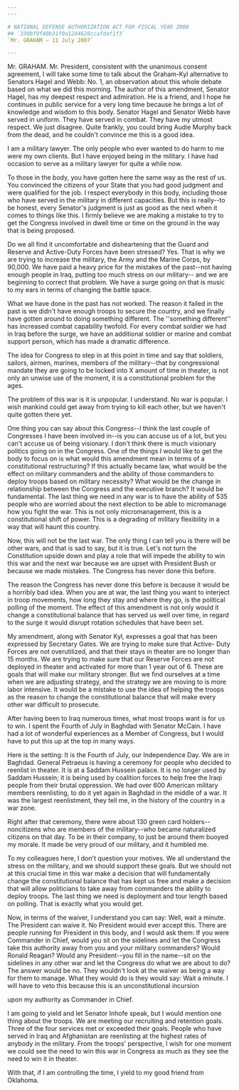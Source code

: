 ```yaml
---
---

# NATIONAL DEFENSE AUTHORIZATION ACT FOR FISCAL YEAR 2008
## `330bf9f40b31f0a1244628ccafdaf1f3`
`Mr. GRAHAM — 11 July 2007`

---
```



Mr. GRAHAM. Mr. President, consistent with the unanimous consent 
agreement, I will take some time to talk about the Graham-Kyl 
alternative to Senators Hagel and Webb: No. 1, an observation about 
this whole debate based on what we did this morning. The author of this 
amendment, Senator Hagel, has my deepest respect and admiration. He is 
a friend, and I hope he continues in public service for a very long 
time because he brings a lot of knowledge and wisdom to this body. 
Senator Hagel and Senator Webb have served in uniform. They have served 
in combat. They have my utmost respect. We just disagree. Quite 
frankly, you could bring Audie Murphy back from the dead, and he 
couldn't convince me this is a good idea.

I am a military lawyer. The only people who ever wanted to do harm to 
me were my own clients. But I have enjoyed being in the military. I 
have had occasion to serve as a military lawyer for quite a while now.

To those in the body, you have gotten here the same way as the rest 
of us. You convinced the citizens of your State that you had good 
judgment and were qualified for the job. I respect everybody in this 
body, including those who have served in the military in different 
capacities. But this is really--to be honest, every Senator's judgment 
is just as good as the next when it comes to things like this. I firmly 
believe we are making a mistake to try to get the Congress involved in 
dwell time or time on the ground in the way that is being proposed.

Do we all find it uncomfortable and disheartening that the Guard and 
Reserve and Active-Duty Forces have been stressed? Yes. That is why we 
are trying to increase the military, the Army and the Marine Corps, by 
90,000. We have paid a heavy price for the mistakes of the past--not 
having enough people in Iraq, putting too much stress on our military--
and we are beginning to correct that problem. We have a surge going on 
that is music to my ears in terms of changing the battle space.

What we have done in the past has not worked. The reason it failed in 
the past is we didn't have enough troops to secure the country, and we 
finally have gotten around to doing something different. The 
''something different'' has increased combat capability twofold. For 
every combat soldier we had in Iraq before the surge, we have an 
additional soldier or marine and combat support person, which has made 
a dramatic difference.

The idea for Congress to step in at this point in time and say that 
soldiers, sailors, airmen, marines, members of the military--that by 
congressional mandate they are going to be locked into X amount of time 
in theater, is not only an unwise use of the moment, it is a 
constitutional problem for the ages.

The problem of this war is it is unpopular. I understand. No war is 
popular. I wish mankind could get away from trying to kill each other, 
but we haven't quite gotten there yet.

One thing you can say about this Congress--I think the last couple of 
Congresses I have been involved in--is you can accuse us of a lot, but 
you can't accuse us of being visionary. I don't think there is much 
visionary politics going on in the Congress. One of the things I would 
like to get the body to focus on is what would this amendment mean in 
terms of a constitutional restructuring? If this actually became law, 
what would be the effect on military commanders and the ability of 
those commanders to deploy troops based on military necessity? What 
would be the change in relationship between the Congress and the 
executive branch? It would be fundamental. The last thing we need in 
any war is to have the ability of 535 people who are worried about the 
next election to be able to micromanage how you fight the war. This is 
not only micromanagement, this is a constitutional shift of power. This 
is a degrading of military flexibility in a way that will haunt this 
country.

Now, this will not be the last war. The only thing I can tell you is 
there will be other wars, and that is sad to say, but it is true. Let's 
not turn the Constitution upside down and play a role that will impede 
the ability to win this war and the next war because we are upset with 
President Bush or because we made mistakes. The Congress has never done 
this before.

The reason the Congress has never done this before is because it 
would be a horribly bad idea. When you are at war, the last thing you 
want to interject in troop movements, how long they stay and where they 
go, is the political polling of the moment. The effect of this 
amendment is not only would it change a constitutional balance that has 
served us well over time, in regard to the surge it would disrupt 
rotation schedules that have been set.

My amendment, along with Senator Kyl, expresses a goal that has been 
expressed by Secretary Gates. We are trying to make sure that Active-
Duty Forces are not overutilized, and that their stays in theater are 
no longer than 15 months. We are trying to make sure that our Reserve 
Forces are not deployed in theater and activated for more than 1 year 
out of 6. These are goals that will make our military stronger. But we 
find ourselves at a time when we are adjusting strategy, and the 
strategy we are moving to is more labor intensive. It would be a 
mistake to use the idea of helping the troops as the reason to change 
the constitutional balance that will make every other war difficult to 
prosecute.

After having been to Iraq numerous times, what most troops want is 
for us to win. I spent the Fourth of July in Baghdad with Senator 
McCain. I have had a lot of wonderful experiences as a Member of 
Congress, but I would have to put this up at the top in many ways.

Here is the setting: It is the Fourth of July, our Independence Day. 
We are in Baghdad. General Petraeus is having a ceremony for people who 
decided to reenlist in theater. It is at a Saddam Hussein palace. It is 
no longer used by Saddam Hussein; it is being used by coalition forces 
to help free the Iraqi people from their brutal oppression. We had over 
600 American military members reenlisting, to do it yet again in 
Baghdad in the middle of a war. It was the largest reenlistment, they 
tell me, in the history of the country in a war zone.

Right after that ceremony, there were about 130 green card holders--
noncitizens who are members of the military--who became naturalized 
citizens on that day. To be in their company, to just be around them 
buoyed my morale. It made be very proud of our military, and it humbled 
me.

To my colleagues here, I don't question your motives. We all 
understand the stress on the military, and we should support these 
goals. But we should not at this crucial time in this war make a 
decision that will fundamentally change the constitutional balance that 
has kept us free and make a decision that will allow politicians to 
take away from commanders the ability to deploy troops. The last thing 
we need is deployment and tour length based on polling. That is exactly 
what you would get.

Now, in terms of the waiver, I understand you can say: Well, wait a 
minute. The President can waive it. No President would ever accept 
this. There are people running for President in this body, and I would 
ask them: If you were Commander in Chief, would you sit on the 
sidelines and let the Congress take this authority away from you and 
your military commanders? Would Ronald Reagan? Would any President--you 
fill in the name--sit on the sidelines in any other war and let the 
Congress do what we are about to do? The answer would be no. They 
wouldn't look at the waiver as being a way for them to manage. What 
they would do is they would say: Wait a minute. I will have to veto 
this because this is an unconstitutional incursion


upon my authority as Commander in Chief.

I am going to yield and let Senator Inhofe speak, but I would mention 
one thing about the troops. We are meeting our recruiting and retention 
goals. Three of the four services met or exceeded their goals. People 
who have served in Iraq and Afghanistan are reenlisting at the highest 
rates of anybody in the military. From the troops' perspective, I wish 
for one moment we could see the need to win this war in Congress as 
much as they see the need to win it in theater.

With that, if I am controlling the time, I yield to my good friend 
from Oklahoma.